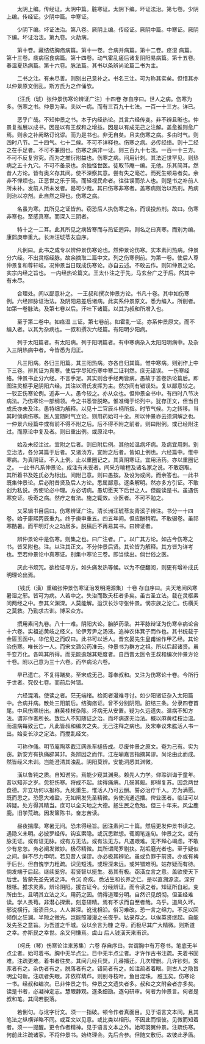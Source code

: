<!-- { "loadSidebar": true } -->
　　太阴上编。传经证。太阴中篇。脏寒证。太阴下编。坏证法治。第七卷。少阴上编。传经证。少阴中篇。中寒证。

　　少阴下编。坏证法治。第八卷。厥阴上编。传经证。厥阴中篇。中寒证。厥阴下编。坏证治法。第九卷。火劫病。

　　第十卷。藏结结胸痞病篇。第十一卷。合病并病篇。第十二卷。痉湿 病篇。第十三卷。痰病宿食病篇。第十四卷。动气霍乱瘥后诸复阴阳易病篇。第十五卷。春温夏热病篇。第十六卷。脉法篇。其书以条辨尚论篇二书为主。

　　二书之注。有未尽善。则别出己意补之。书名三注。可为称其实矣。但惜其亦以仲景原文倒乱。斯方氏为之作俑欤。

　　〔汪氏（琥）张仲景伤寒论辨证广注〕十四卷 存自序曰。世人之病。伤寒为多。伤寒之书。仲景为圣。夫以一病。而有三百九十七法。一百一十三方。详已。

　　恶乎广哉。不知仲景之书。本于内经热论。其言六经传变。非不辨且晰也。仲景复推展以成书。因是以有王叔和之增益。因是以有成无己之注解。盖愈推则愈广焉。则余之补阙略订讹谬。而为是书也。非无自矣。且夫伤寒之病。多由时气。则四时八节。二十四气。七十二候。不可不详释也。伤寒之病。必传经络。则十二经之在手足者。不可不兼图也。伤寒之病非一证。则三百九十七法。一百一十三方。不可不反复穷究。而为之推衍附益也。伤寒之病。间用针刺。其法近世罕见。则热病之五十九穴。不可不备录也。余独怪世医。徒取节庵一编。无他。乐其简耳。然昔人方论。皆有奥义存其间。使不深察其意。尝有失之毫芒。而死生顿易者矣。余非不惮烦也。正恶世之乐于简。而轻视民命者。往往误而杀人也。则是书之补前人所未补。发前人所未发者。曷可少哉。其曰伤寒非寒者。盖寒病则治以热剂。热病则治以凉剂。此自然之理也。伤寒之病。

　　名虽为寒。其所见之证皆热。窃恐后人执伤寒之名。而误投热剂。故曰。伤寒非寒也。至感真寒。而深入三阴者。

　　特十之一二耳。此其所见之病皆寒而与热证迥异。则名之曰真寒。而别为编。康熙庚申重九。长洲汪琥苓友自序。

　　凡例曰。此书之成专以辨仲景伤寒论也。然仲景论伤寒。实本素问热病。仲景分六经。不出灵枢经脉。故余摘取二篇中文。列之伤寒例前。为第一卷。使后人尊仲景复和尊轩岐。况仲景当日既成伤寒论。亦自云述。不敢云作。则知仲景之论。实宗内经之旨也。 一内经热论篇文。王太仆注之于先，马玄台广之于后。然其中有未尽。

　　合理处。间以鄙意补之。 一王叔和撰次仲景方论。书凡十卷。其中如伤寒例。六经辨脉证治法。及阴阳易差后诸病。此实系仲景原文。悉为编入。所削者。如第一卷脉法。及第七卷以后。汗吐下诸篇。以其为叔和所增入也。

　　至于第二卷中。如痉湿 三证。第七卷前。如霍乱一证。亦系仲景原文。而不编入者。以其为杂病也。一叔和撰次六经篇。有阳明少阳病。

　　列于太阳篇者。有太阳病。列于阳明篇者。有中寒病杂入太阳阳明病中。及杂入三阴热病中者。今皆悉为归正。

　　凡三阳病。各归三阳篇。其三阳热病。亦各自归其篇。惟中寒病。则别作上中下三卷。辨其证为真寒。使后学尽知伤寒中寒二证判然。庶无错误。 一伤寒经络。仲景书止分六经。不言手足。其实则合手经两皆病。愚故于首卷热论篇后。即图注灵枢手足阴阳六经。其注以滑氏发挥为主。然亦间有错误处。复以鄙意较之。 一驳正伤寒论例。近非一人。愚今较之。亦从众也。但仲景全书中。有四时八节决病法。乃伤寒论一部纲领。今之书悉皆脱略。惟准绳于论列中。犹存正文，但当日成氏亦未及注。愚特细为解释。以见十二官辰斗柄所指。时节气候。为之转移。当其时倘病伤寒。医人宜随时气立论。则用药始可十全。所以仲景亦云须洞解之也。一仲景六经篇中或有前不得不附之后。后不得不附之前者。则曰附例。或已经附注过。而原论中复及者。则曰重出例。或原论中。

　　始及未经注过。宜附之后者。则曰附后例。其他如温病坏病。及病宜用刺。别立治法，各分其篇于后者。又诸汤方。宜附之后者。皆如上例也。六经篇中。惟中寒病。为真阴证。不入上例。止以重圈记之。其真阴寒证。宜用汤药。亦以重圈记之。 一此书凡系仲景论。成注有未妥者。间采方喻程及诸名家之说。不敢窃取。其所着书及姓氏必为标出。间附己意。则曰愚按。及设为或问。而余答也。一此书既集仲景论。后必附昔贤及后人方论。悉属鄙意。逐条解明。然亦多方引证。不敢创为私说。务使论必中理。方必切病。愚切愿天下后世之人。但能读是书。虽遇伤寒变证。极奇之病。然疗之有法。施之辄效。业医者。不可不勉之。

　　又采辑书目后曰。伤寒辨证广注。清长洲汪琥苓友青溪子辨注。书分一十四卷。始于康熙丙辰重九。终于庚申重五。四五年间。但应酬稍暇。不敢辍卷。虽祁寒酷暑。而平明灯火之功居多。脱稿后不再易其书。曰辨证者。

　　辨仲景论中是伤寒。则集之也。曰广注者。广。以广其方论。如古今伤寒之书。皆采附也。注。以注其正文。不分仲景后贤。其论皆为解释。其方皆为详考也。至若仲景论中真寒证。别集中寒论三卷。即当续出。倘世俗之医。

　　厌此书烦冗。欲检证寻方。如头痛发热等候。以为不便翻阅，则更有增补成氏明理论出焉。

　　〔钱氏（潢）重编张仲景伤寒证治发明溯源集〕十卷 存自序曰。夫天地间风寒暑湿之邪。皆可为病。人若中之。失治而致夭枉者多矣。虽古圣立法。载在灵枢素问两经之中。奈其义渊深。人莫能解。迨汉长沙守张仲景。悯宗族之沦亡。伤横夭之莫救。乃勤求古训。博采众方。

　　撰用素问九卷。八十一难。阴阳大论。胎胪药录。并平脉辩证为伤寒卒病论合十六卷。实祖述黄岐之经义。论伊芳尹之汤液。追神农体箕子而作也。其书统载于金匮玉函中。华佗见之而叹曰。此书可以活人。晋玄晏先生皇甫谧作甲乙经。其论治伤寒。唯长沙一人。而宋文潞公药准云。仲景书为群方之祖。所以后起诸贤。虽千变万化。各鸣其所得。而无能逾越其矩度者。自西晋太医令王叔和编次仲景方论十卷。附以己意为三十六卷。而卒病论六卷。

　　早已遗亡。不复得睹矣。至宋成无己。尊奉叔和。又注为伤寒论十卷。今所行于世者。究仅七卷。而前后舛错。

　　六经混淆。使读之者。茫无端绪。检阅者漫难寻讨。如少阳诸证杂入太阳篇中。合病并病。散处三阳前后。结胸痞证。曾不分别阴阳。脏结三条。分隶四卷首尾。中风伤寒纷出。麻黄桂枝杂陈。坏病无从安置。疑为久远遗失。温病不知方法。谓非作者所长。致后人不知随证之治。而坏病遂无治法。概以麻黄桂枝治温。而温病每致云亡。凡此皆叔和编次之失。无己注释之病也。及宋奉议朱肱活人书一出。始变长沙之定法。而搅乱经文。

　　可称作俑。明节庵陶萃截江网杀车槌告成。尽废仲景之原文。奄为己有。实为 窃。新安方有执痛辟其非。条辨因之而作。江左喻嘉言指摘其谬。尚论由此而成。然皆经义未训。岂能澄清其浊乱。阴阳莫辨。安能洞悉其渊微。

　　潢以鲁钝之质。自知谫劣。焉能少窥其渊奥。赖先人力学。仰聆训诲于童年。昔以知非之岁。忽犯伤寒。将成不起。续得痛痹。几殒其躯。即得复苏。因念两世食德。非立功何以报称。九死重生。惟活人乃可云酬。誓必治疗千人。方为满愿。既而思之。恐愿大难盈。无如阐发先圣精微。务使流通远播。俾业医者。临证可以辨疑。处方得其精当。庶可以全天地之大德。拯生民之危殆。但三十年来。风尘鹿鹿。旧学荒疏。因发箧陈书。奋志苦读。

　　昼夜揣摩。寒暑无间。恐未得经旨。因注素问二十篇。然后更发仲景书读之。遇隐义未明。必披罗经传。钩玄索隐。或沉思默想。辄阁笔连旬。仲景之文。或有脉无证。或有证无脉。或有方无法。或有法无方。凡遇艰难。无不殚心竭虑。不敢少有怠忽。务必阐发微妙。极尽精微。其所谓爬罗剔抉。刮垢磨光者也。至于疑似之间。鲜不尽力申明。若见昔人误谬。亦必极其辨论。虽或负罪于前贤。亦或有裨于后世。但自愧学力粗疏。识见短浅。或理深未远。或舛错难明。姑存疑而有待。倘发端于后起。继续奚穷。若贤智以挺生。曷其有极。窃潢立言之意。盖欲使天下后世。皆蒙先圣先贤之泽。令沉 奇疾。悉沾生和长养之仁。是以直溯源流。深穷根柢。推求灵素。辨论阴阳。援古证今。分经辨证。而令读之者。知证所自起。变所由生。且明其立法之义。用药之因。倘得道理分明。自然识见朗彻。但圣经难读。学人畏苟。非潜心探索。刻意研精。焉有不求而自至者哉。乌乎。道风久坏。邪说横行。渐渍日久。人人甚深。讹讹相沿。俗习难改。恐一言之绵力。不足以回倾倒之狂澜。半隙之微光。岂能照漫漫之长夜乎。姑录存之。以俟英贤继起。自能发先圣之意旨。为吾道之千城。设以余言为糠 之导。而极尽其广大精微。则斯道之幸。亦斯民之幸世。余又何慊焉。虞山 后人钱潢天来甫识。

　　〔柯氏（琴）伤寒论注来苏集〕六卷 存自序曰。尝谓胸中有万卷书。笔底无半点尘者。始可着书。胸中无半点尘。目中无半点尘者。才许作古书注疏。夫着书固难。注疏更难。着书者往矣。其间几经兵燹。几番播迁。几次增删。几许钞刻。亥豕者有之。杂伪者有之。脱落者有之。错简者有之。如注疏者着眼。则古人之隐旨明尘句新。注疏者失眼。非依样葫芦。则别寻枝叶。鱼目混珠。 胜玉矣。伤寒论一书。经叔和编次。已非仲景之书。仲景之文遗失者多。叔和之文附会者亦多矣。读是书者，必凝神定志。慧眼静观。逐条细勘。逐句研审。何者为仲景言。何者是叔和笔。其间若脱落。

　　若倒句。与讹字衍文。须一一指破。顿令作者真面目。见于语言文本间。且其笔法之纵横详略不同。或互文以见意。或比类以相形。不因此而悟彼。见微而知着者。须一一提醒。更令作者精神。见于语言文本之外。始可羽翼仲景。注疏伤寒。何前此注疏诸家。不将仲景书。始终理会。先后合参。但随文敷衍。故彼此矛盾。

